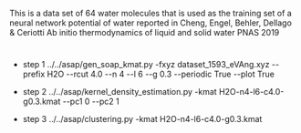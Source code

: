 This is a data set of 64 water molecules that is used as the training set of a neural network potential of water reported in
Cheng, Engel, Behler, Dellago & Ceriotti Ab initio thermodynamics of liquid
and solid water PNAS 2019

#
* step 1
../../asap/gen_soap_kmat.py -fxyz dataset_1593_eVAng.xyz --prefix H2O --rcut 4.0 --n 4 --l 6 --g 0.3 --periodic True --plot True

* step 2
../../asap/kernel_density_estimation.py -kmat H2O-n4-l6-c4.0-g0.3.kmat --pc1 0 --pc2 1

* step 3
../../asap/clustering.py -kmat H2O-n4-l6-c4.0-g0.3.kmat
